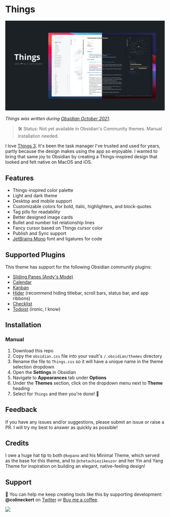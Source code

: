 # Things

![](assets/main-demo.png)

_Things was written during [Obsidian October 2021](https://forum.obsidian.md/t/obsidian-october-2021-make-plugins-and-themes-together-and-win-awards/24471)._

> 🛠 Status: Not yet available in Obsidian's Community themes. Manual installation needed.

<!-- > ✅ Status: Available in Obsidian's Community themes. -->

I love [Things 3](https://culturedcode.com/things/). It's been the task manager I've trusted and used for years, partly because the design makes using the app so enjoyable. I wanted to bring that same joy to Obsidian by creating a Things-inspired design that looked and felt native on MacOS and iOS.

## Features

- Things-inspired color palette
- Light and dark theme
- Desktop and mobile support
- Customizable colors for bold, italic, highlighters, and block-quotes
- Tag pills for readability
- Better designed image cards
- Bullet and number list relationship lines
- Fancy cursor based on Things cursor color
- Publish and Sync support
- [JetBrains Mono](https://www.jetbrains.com/lp/mono/) font and ligatures for code

## Supported Plugins

This theme has support for the following Obsidian community plugins:

- [Sliding Panes (Andy's Mode)](https://github.com/deathau/sliding-panes-obsidian)
- [Calendar](https://github.com/liamcain/obsidian-calendar-plugin)
- [Kanban](https://github.com/mgmeyers/obsidian-kanban)
- [Hider](https://github.com/kepano/obsidian-hider) (recommend hiding titlebar, scroll bars, status bar, and app ribbons)
- [Checklist](https://github.com/delashum/obsidian-checklist-plugin)
- [Todoist](https://github.com/jamiebrynes7/obsidian-todoist-plugin) (ironic, I know)

## Installation

<!-- ### Obsidian Marketplace (Recommended) -->

<!-- 1. Open the **Settings** in Obsidian
1. Navigate to **Appearances** tab under **Options**
1. Under the **Themes** section, click on the `Browse` button next to **Community Themes**
1. Search for `Things` in the Filter text input in the upper left corner
1. Click `Use` and then you're done! 🎉 -->

### Manual

1. Download this repo
1. Copy the `obsidian.css` file into your vault's `/.obsidian/themes` directory
1. Rename the file to `Things.css` so it will have a unique name in the theme selection dropdown
1. Open the **Settings** in Obsidian
1. Navigate to **Appearances** tab under **Options**
1. Under the **Themes** section, click on the dropdown menu next to **Theme** heading
1. Select for `Things` and then you're done! 🎉

## Feedback

If you have any issues and/or suggestions, please submit an issue or raise a PR. I will try my best to answer as quickly as possible!

## Credits

I owe a huge hat tip to both `@kepano` and his Minimal Theme, which served as the base for this theme, and to `@chetachiezikeuzor` and her Yin and Yang Theme for inspiration on building an elegant, native-feeling design!

## Support

🎉 You can help me keep creating tools like this by supporting development: **@colineckert** on [Twitter](https://www.twitter.com/colineckert) or [Buy me a coffee](https://www.buymeacoffee.com/colineckert).

<a href="https://www.buymeacoffee.com/colineckert"><img src="https://img.buymeacoffee.com/button-api/?text=Buy me a coffee&emoji=&slug=colineckert&button_colour=5F7FFF&font_colour=ffffff&font_family=Poppins&outline_colour=000000&coffee_colour=FFDD00"></a>
